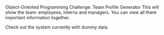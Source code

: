 Object-Oriented Programming Challenge: Team Profile Generator
This will show the team: employees, interns and managers. You can view all there important information together. 

Check out the system currently with dummy data.
